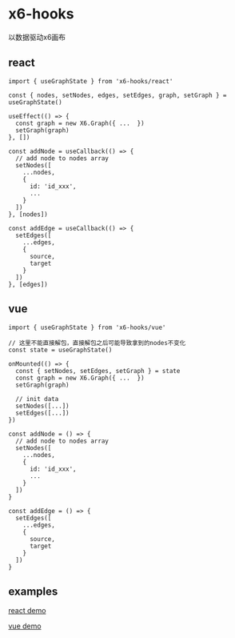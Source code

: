 # x6-hooks

以数据驱动x6画布

## react

```
import { useGraphState } from 'x6-hooks/react'

const { nodes, setNodes, edges, setEdges, graph, setGraph } = useGraphState()

useEffect(() => {
  const graph = new X6.Graph({ ...  })
  setGraph(graph)
}, [])

const addNode = useCallback(() => {
  // add node to nodes array
  setNodes([
    ...nodes,
    {
      id: 'id_xxx',
      ...
    }
  ])
}, [nodes])

const addEdge = useCallback(() => {
  setEdges([
    ...edges,
    {
      source,
      target
    }
  ])
}, [edges])

```

## vue

```
import { useGraphState } from 'x6-hooks/vue'

// 这里不能直接解包，直接解包之后可能导致拿到的nodes不变化
const state = useGraphState()

onMounted(() => {
  const { setNodes, setEdges, setGraph } = state
  const graph = new X6.Graph({ ...  })
  setGraph(graph)

  // init data
  setNodes([...])
  setEdges([...])
})

const addNode = () => {
  // add node to nodes array
  setNodes([
    ...nodes,
    {
      id: 'id_xxx',
      ...
    }
  ])
}

const addEdge = () => {
  setEdges([
    ...edges,
    {
      source,
      target
    }
  ])
}

```

## examples

[react demo](https://codesandbox.io/s/antv-x6-react-graph-demo-6ere13)

[vue demo](https://codesandbox.io/s/x6-hooks-vue-demo-j19slj)


